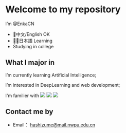 # Welcome to my repository

I’m @EnkaCN

- 💖中文/English OK
- 🤦‍♂️日本語 Learning
- Studying in college

## What I major in

I’m currently learning Artificial Intelligence;

I’m interested in DeepLearning and web development;

I'm familier with
<img src=https://img.shields.io/badge/-C-blueviolet.svg>
<img src=https://img.shields.io/badge/-Python-blue.svg>
<img src=https://img.shields.io/badge/JAVA-%20%20Web%20-orange>

## Contact me by
- Email： hashizume@mail.nwpu.edu.cn
